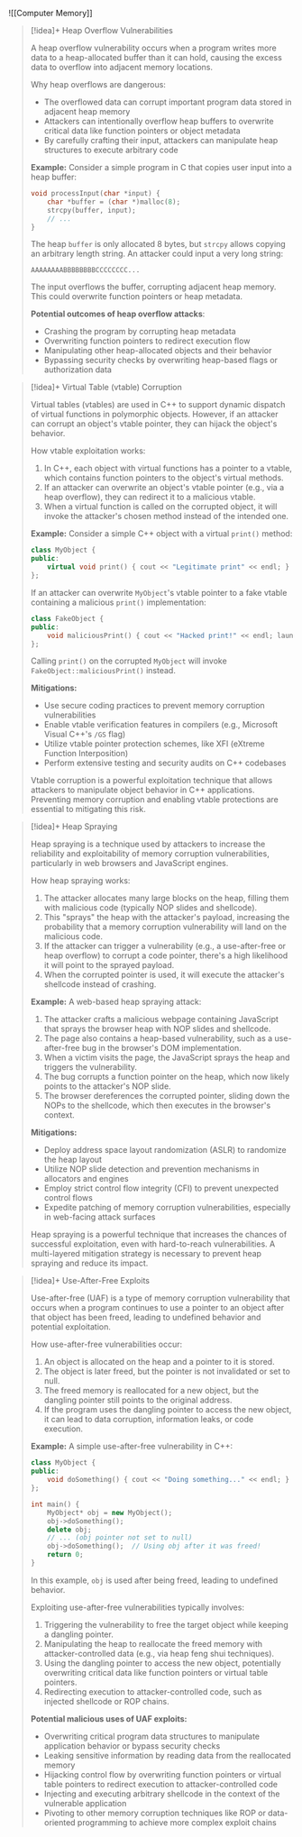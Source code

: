 
![[Computer Memory]]


> [!idea]+ Heap Overflow Vulnerabilities
>  
> A heap overflow vulnerability occurs when a program writes more data to a heap-allocated buffer than it can hold, causing the excess data to overflow into adjacent memory locations.
>
> Why heap overflows are dangerous:
> - The overflowed data can corrupt important program data stored in adjacent heap memory
> - Attackers can intentionally overflow heap buffers to overwrite critical data like function pointers or object metadata
> - By carefully crafting their input, attackers can manipulate heap structures to execute arbitrary code
>
> **Example:** Consider a simple program in C that copies user input into a heap buffer:
>
> ```c
> void processInput(char *input) {
>     char *buffer = (char *)malloc(8);
>     strcpy(buffer, input);
>     // ...
> }
> ```
>
> The heap `buffer` is only allocated 8 bytes, but `strcpy` allows copying an arbitrary length string. An attacker could input a very long string:
>
> ```
> AAAAAAAABBBBBBBBCCCCCCCC...
> ```
>
> The input overflows the buffer, corrupting adjacent heap memory. This could overwrite function pointers or heap metadata.
>
> **Potential outcomes of heap overflow attacks**:
> - Crashing the program by corrupting heap metadata
> - Overwriting function pointers to redirect execution flow
> - Manipulating other heap-allocated objects and their behavior
> - Bypassing security checks by overwriting heap-based flags or authorization data
>

> [!idea]+ Virtual Table (vtable) Corruption
>
> Virtual tables (vtables) are used in C++ to support dynamic dispatch of virtual functions in polymorphic objects. However, if an attacker can corrupt an object's vtable pointer, they can hijack the object's behavior.
>
> How vtable exploitation works:
> 1. In C++, each object with virtual functions has a pointer to a vtable, which contains function pointers to the object's virtual methods.
> 2. If an attacker can overwrite an object's vtable pointer (e.g., via a heap overflow), they can redirect it to a malicious vtable.
> 3. When a virtual function is called on the corrupted object, it will invoke the attacker's chosen method instead of the intended one.
>  
> **Example:** Consider a simple C++ object with a virtual `print()` method:
>
> ```cpp
> class MyObject {
> public:
>     virtual void print() { cout << "Legitimate print" << endl; }
> };
> ```
>
> If an attacker can overwrite `MyObject`'s vtable pointer to a fake vtable containing a malicious `print()` implementation:
>
> ```cpp
> class FakeObject {
> public:
>     void maliciousPrint() { cout << "Hacked print!" << endl; launchAttack(); }
> };
> ```
>
> Calling `print()` on the corrupted `MyObject` will invoke `FakeObject::maliciousPrint()` instead.
>  
> **Mitigations:**
> - Use secure coding practices to prevent memory corruption vulnerabilities
> - Enable vtable verification features in compilers (e.g., Microsoft Visual C++'s `/GS` flag)
> - Utilize vtable pointer protection schemes, like XFI (eXtreme Function Interposition)
> - Perform extensive testing and security audits on C++ codebases
>
> Vtable corruption is a powerful exploitation technique that allows attackers to manipulate object behavior in C++ applications. Preventing memory corruption and enabling vtable protections are essential to mitigating this risk.

> [!idea]+ Heap Spraying
>
> Heap spraying is a technique used by attackers to increase the reliability and exploitability of memory corruption vulnerabilities, particularly in web browsers and JavaScript engines.
>
> How heap spraying works:
> 1. The attacker allocates many large blocks on the heap, filling them with malicious code (typically NOP slides and shellcode).
> 2. This "sprays" the heap with the attacker's payload, increasing the probability that a memory corruption vulnerability will land on the malicious code.
> 3. If the attacker can trigger a vulnerability (e.g., a use-after-free or heap overflow) to corrupt a code pointer, there's a high likelihood it will point to the sprayed payload.
> 4. When the corrupted pointer is used, it will execute the attacker's shellcode instead of crashing.
>
> **Example:** A web-based heap spraying attack:
> 1. The attacker crafts a malicious webpage containing JavaScript that sprays the browser heap with NOP slides and shellcode.
> 2. The page also contains a heap-based vulnerability, such as a use-after-free bug in the browser's DOM implementation.
> 3. When a victim visits the page, the JavaScript sprays the heap and triggers the vulnerability.
> 4. The bug corrupts a function pointer on the heap, which now likely points to the attacker's NOP slide.
> 5. The browser dereferences the corrupted pointer, sliding down the NOPs to the shellcode, which then executes in the browser's context.
>
> **Mitigations:**
> - Deploy address space layout randomization (ASLR) to randomize the heap layout
> - Utilize NOP slide detection and prevention mechanisms in allocators and engines
> - Employ strict control flow integrity (CFI) to prevent unexpected control flows
> - Expedite patching of memory corruption vulnerabilities, especially in web-facing attack surfaces
>
> Heap spraying is a powerful technique that increases the chances of successful exploitation, even with hard-to-reach vulnerabilities. A multi-layered mitigation strategy is necessary to prevent heap spraying and reduce its impact.

> [!idea]+ Use-After-Free Exploits
>
> Use-after-free (UAF) is a type of memory corruption vulnerability that occurs when a program continues to use a pointer to an object after that object has been freed, leading to undefined behavior and potential exploitation.
>
> How use-after-free vulnerabilities occur:
> 1. An object is allocated on the heap and a pointer to it is stored.
> 2. The object is later freed, but the pointer is not invalidated or set to null.
> 3. The freed memory is reallocated for a new object, but the dangling pointer still points to the original address.
> 4. If the program uses the dangling pointer to access the new object, it can lead to data corruption, information leaks, or code execution.
>
> **Example:** A simple use-after-free vulnerability in C++:
>
> ```cpp
> class MyObject {
> public:
>     void doSomething() { cout << "Doing something..." << endl; }
> };
>
> int main() {
>     MyObject* obj = new MyObject();
>     obj->doSomething();
>     delete obj;
>     // ... (obj pointer not set to null)
>     obj->doSomething();  // Using obj after it was freed!
>     return 0;
> }
> ```
>
> In this example, `obj` is used after being freed, leading to undefined behavior.
>
> Exploiting use-after-free vulnerabilities typically involves:
> 1. Triggering the vulnerability to free the target object while keeping a dangling pointer.
> 2. Manipulating the heap to reallocate the freed memory with attacker-controlled data (e.g., via heap feng shui techniques).
> 3. Using the dangling pointer to access the new object, potentially overwriting critical data like function pointers or virtual table pointers.
> 4. Redirecting execution to attacker-controlled code, such as injected shellcode or ROP chains.
>
> **Potential malicious uses of UAF exploits:**
> - Overwriting critical program data structures to manipulate application behavior or bypass security checks
> - Leaking sensitive information by reading data from the reallocated memory
> - Hijacking control flow by overwriting function pointers or virtual table pointers to redirect execution to attacker-controlled code
> - Injecting and executing arbitrary shellcode in the context of the vulnerable application
> - Pivoting to other memory corruption techniques like ROP or data-oriented programming to achieve more complex exploit chains


